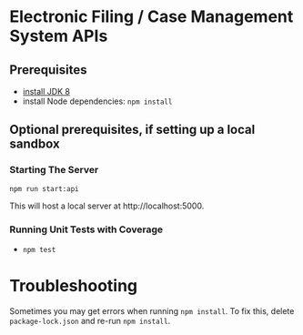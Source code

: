 # Electronic Filing / Case Management System APIs

## Prerequisites

- [install JDK 8](https://www.oracle.com/technetwork/java/javase/downloads/jdk8-downloads-2133151.html)
- install Node dependencies: `npm install`

## Optional prerequisites, if setting up a local sandbox

### Starting The Server

`npm run start:api`

This will host a local server at http://localhost:5000.

### Running Unit Tests with Coverage

- `npm test`

# Troubleshooting

Sometimes you may get errors when running `npm install`.  To fix this, delete `package-lock.json` and re-run `npm install`.
